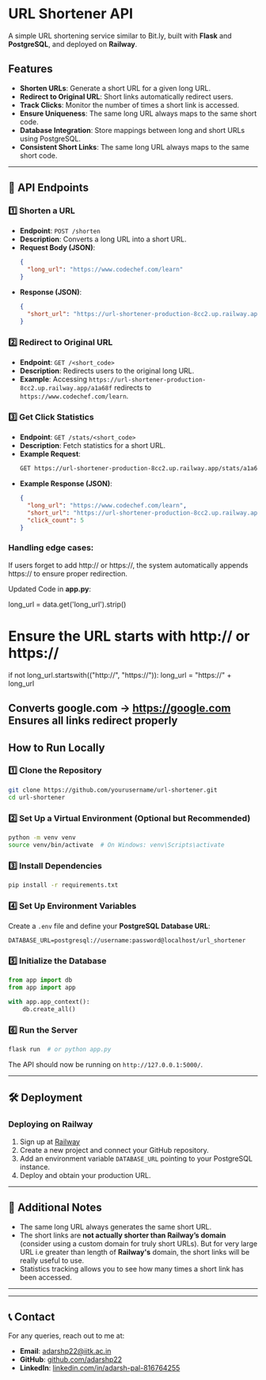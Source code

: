 # URL Shortener API

A simple URL shortening service similar to Bit.ly, built with **Flask** and **PostgreSQL**, and deployed on **Railway**.

##  Features
- **Shorten URLs**: Generate a short URL for a given long URL.
- **Redirect to Original URL**: Short links automatically redirect users.
- **Track Clicks**: Monitor the number of times a short link is accessed.
- **Ensure Uniqueness**: The same long URL always maps to the same short code.
- **Database Integration**: Store mappings between long and short URLs using PostgreSQL.
- **Consistent Short Links**: The same long URL always maps to the same short code.

---

## 📌 API Endpoints

### 1️⃣ Shorten a URL
- **Endpoint**: `POST /shorten`
- **Description**: Converts a long URL into a short URL.
- **Request Body (JSON)**:
  ```json
  {
    "long_url": "https://www.codechef.com/learn"
  }
  ```
- **Response (JSON)**:
  ```json
  {
    "short_url": "https://url-shortener-production-8cc2.up.railway.app/a1a68f"
  }
  ```

### 2️⃣ Redirect to Original URL
- **Endpoint**: `GET /<short_code>`
- **Description**: Redirects users to the original long URL.
- **Example**: Accessing `https://url-shortener-production-8cc2.up.railway.app/a1a68f` redirects to `https://www.codechef.com/learn`.

### 3️⃣ Get Click Statistics
- **Endpoint**: `GET /stats/<short_code>`
- **Description**: Fetch statistics for a short URL.
- **Example Request**:
  ```bash
  GET https://url-shortener-production-8cc2.up.railway.app/stats/a1a68f
  ```
- **Example Response (JSON)**:
  ```json
  {
    "long_url": "https://www.codechef.com/learn",
    "short_url": "https://url-shortener-production-8cc2.up.railway.app/a1a68f",
    "click_count": 5
  }
  ```
### Handling edge cases:

If users forget to add http:// or https://, the system automatically appends https:// to ensure proper redirection.

Updated Code in **app.py**:

long_url = data.get('long_url').strip()

# Ensure the URL starts with http:// or https://
if not long_url.startswith(("http://", "https://")):
    long_url = "https://" + long_url

**Converts google.com → https://google.com** 
**Ensures all links redirect properly**
---

##  How to Run Locally

### 1️⃣ Clone the Repository
```bash
git clone https://github.com/yourusername/url-shortener.git
cd url-shortener
```

### 2️⃣ Set Up a Virtual Environment (Optional but Recommended)
```bash
python -m venv venv
source venv/bin/activate  # On Windows: venv\Scripts\activate
```

### 3️⃣ Install Dependencies
```bash
pip install -r requirements.txt
```

### 4️⃣ Set Up Environment Variables
Create a `.env` file and define your **PostgreSQL Database URL**:
```
DATABASE_URL=postgresql://username:password@localhost/url_shortener
```

### 5️⃣ Initialize the Database
```python
from app import db
from app import app

with app.app_context():
    db.create_all()
```

### 6️⃣ Run the Server
```bash
flask run  # or python app.py
```

The API should now be running on `http://127.0.0.1:5000/`.

---

## 🛠️ Deployment
###  **Deploying on Railway**
1. Sign up at [Railway](https://railway.app/)
2. Create a new project and connect your GitHub repository.
3. Add an environment variable `DATABASE_URL` pointing to your PostgreSQL instance.
4. Deploy and obtain your production URL.

---

## 📝 Additional Notes
- The same long URL always generates the same short URL.
- The short links are **not actually shorter than Railway’s domain** (consider using a custom domain for truly short URLs). But for very large URL i.e greater than
  length of **Railway's** domain, the short links will be really useful to use.
- Statistics tracking allows you to see how many times a short link has been accessed.

---



---

## 📞 Contact
For any queries, reach out to me at:
- **Email**: adarshp22@iitk.ac.in
- **GitHub**: [github.com/adarshp22](https://github.com/adarshp22)
- **LinkedIn**: [linkedin.com/in/adarsh-pal-816764255](https://www.linkedin.com/in/adarsh-pal-816764255/)

